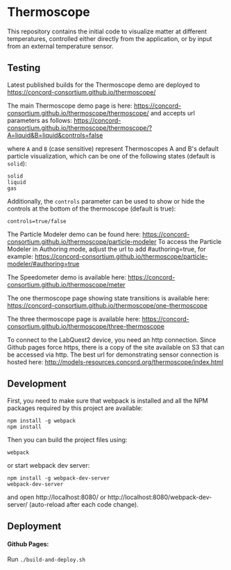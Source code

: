 # Thermoscope
This repository contains the initial code to visualize matter at different temperatures, controlled either directly from the application, or by input from an external temperature sensor.

## Testing
Latest published builds for the Thermoscope demo are deployed to https://concord-consortium.github.io/thermoscope/

The main Thermoscope demo page is here: https://concord-consortium.github.io/thermoscope/thermoscope/ and accepts url parameters as follows:
https://concord-consortium.github.io/thermoscope/thermoscope/?A=liquid&B=liquid&controls=false

where `A` and `B` (case sensitive) represent Thermoscopes A and B's default particle visualization, which can be one of the following states (default is `solid`):
   ```
   solid
   liquid
   gas
   ```

Additionally, the `controls` parameter can be used to show or hide the controls at the bottom of the thermoscope (default is true):
   ```
   controls=true/false
   ```


The Particle Modeler demo can be found here: https://concord-consortium.github.io/thermoscope/particle-modeler
To access the Particle Modeler in Authoring mode, adjust the url to add #authoring=true, for example: https://concord-consortium.github.io/thermoscope/particle-modeler/#authoring=true

The Speedometer demo is available here: https://concord-consortium.github.io/thermoscope/meter

The one thermoscope page showing state transitions is available here: https://concord-consortium.github.io/thermoscope/one-thermoscope

The three thermoscope page is available here: https://concord-consortium.github.io/thermoscope/three-thermoscope

To connect to the LabQuest2 device, you need an http connection. Since Github pages force https, there is a copy of the site available on S3 that can be accessed via http. The best url for demonstrating sensor connection is hosted here:
http://models-resources.concord.org/thermoscope/index.html

## Development

First, you need to make sure that webpack is installed and all the NPM packages required by this project are available:

```
npm install -g webpack
npm install
```
Then you can build the project files using:
```
webpack
```
or start webpack dev server:
```
npm install -g webpack-dev-server
webpack-dev-server
```
and open http://localhost:8080/ or http://localhost:8080/webpack-dev-server/ (auto-reload after each code change).

## Deployment

#### Github Pages:
Run `./build-and-deploy.sh`
